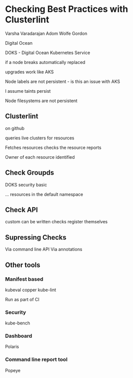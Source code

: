 # Checking Best Practices with Clusterlint

Varsha Varadarajan
Adom Wolfe Gordon

Digital Ocean


DOKS - Digital Ocean Kubernetes Service

if a node breaks automatically replaced

upgrades work like AKS

Node labels are not persistent - is this an issue with AKS

I assume taints persist

Node filesystems are not persistent


## Clusterlint

on github

queries live clusters for resources


Fetches resources
checks the resource
reports

Owner of each resource identified



## Check Groupds

DOKS
security
basic

... resources in the default namespace



## Check API
custom can be written
checks register themselves


## Supressing Checks

Via command line API
Via annotations



## Other tools

### Manifest based

kubeval
copper
kube-lint

Run as part of CI

### Security

kube-bench

### Dashboard

Polaris

### Command line report tool

Popeye

